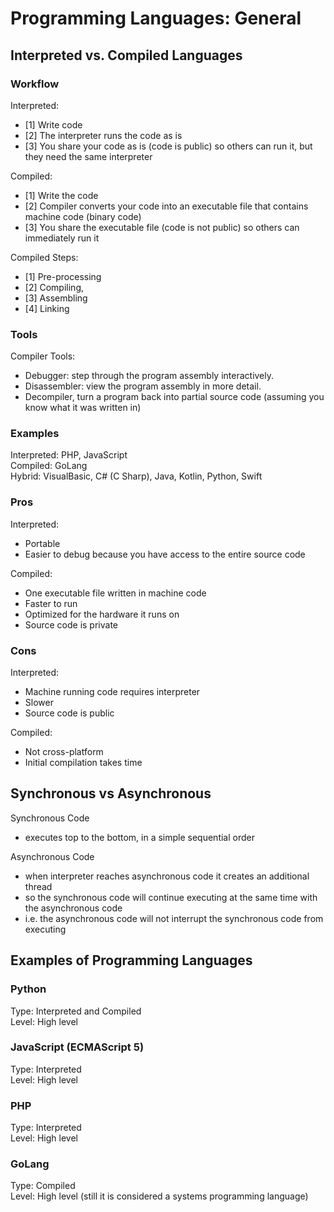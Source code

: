 # Programming Languages: General

## Interpreted vs. Compiled Languages

### Workflow

Interpreted: 
- [1] Write code
- [2] The interpreter runs the code as is
- [3] You share your code as is (code is public) so others can run it, but they need the same interpreter

Compiled: 
- [1] Write the code
- [2] Compiler converts your code into an executable file that contains machine code (binary code)
- [3] You share the executable file (code is not public) so others can immediately run it

Compiled Steps:
- [1] Pre-processing
- [2] Compiling, 
- [3] Assembling
- [4] Linking

### Tools

Compiler Tools:
- Debugger: step through the program assembly interactively.
- Disassembler: view the program assembly in more detail.
- Decompiler, turn a program back into partial source code (assuming you know what it was written in)

### Examples
Interpreted: PHP, JavaScript \
Compiled: GoLang \
Hybrid: VisualBasic, C# (C Sharp), Java, Kotlin, Python, Swift 

### Pros
Interpreted: 
- Portable
- Easier to debug because you have access to the entire source code

Compiled:
- One executable file written in machine code
- Faster to run
- Optimized for the hardware it runs on
- Source code is private

### Cons
Interpreted: 
- Machine running code requires interpreter
- Slower
- Source code is public

Compiled: 
- Not cross-platform
- Initial compilation takes time

## Synchronous vs Asynchronous

Synchronous Code
- executes top to the bottom, in a simple sequential order

Asynchronous Code
- when interpreter reaches asynchronous code it creates an additional thread
- so the synchronous code will continue executing at the same time with the asynchronous code
- i.e. the asynchronous code will not interrupt the synchronous code from executing

## Examples of Programming Languages

### Python
Type: Interpreted and Compiled \
Level: High level

### JavaScript (ECMAScript 5)
Type: Interpreted \
Level: High level 

### PHP
Type: Interpreted \
Level: High level

### GoLang
Type: Compiled \
Level: High level (still it is considered a systems programming language) 